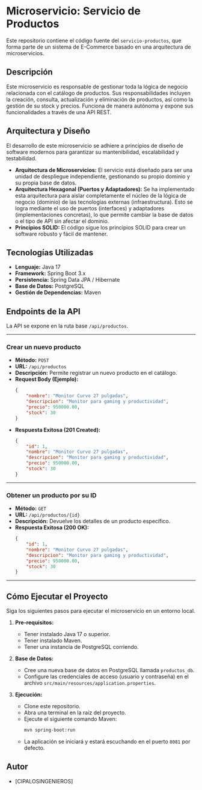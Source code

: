 # Microservicio: Servicio de Productos

Este repositorio contiene el código fuente del `servicio-productos`, que forma parte de un sistema de E-Commerce basado en una arquitectura de microservicios.

## Descripción

Este microservicio es responsable de gestionar toda la lógica de negocio relacionada con el catálogo de productos. Sus responsabilidades incluyen la creación, consulta, actualización y eliminación de productos, así como la gestión de su stock y precios. Funciona de manera autónoma y expone sus funcionalidades a través de una API REST.

## Arquitectura y Diseño

El desarrollo de este microservicio se adhiere a principios de diseño de software modernos para garantizar su mantenibilidad, escalabilidad y testabilidad.

-   **Arquitectura de Microservicios:** El servicio está diseñado para ser una unidad de despliegue independiente, gestionando su propio dominio y su propia base de datos.
-   **Arquitectura Hexagonal (Puertos y Adaptadores):** Se ha implementado esta arquitectura para aislar completamente el núcleo de la lógica de negocio (dominio) de las tecnologías externas (infraestructura). Esto se logra mediante el uso de puertos (interfaces) y adaptadores (implementaciones concretas), lo que permite cambiar la base de datos o el tipo de API sin afectar el dominio.
-   **Principios SOLID:** El código sigue los principios SOLID para crear un software robusto y fácil de mantener.

## Tecnologías Utilizadas

-   **Lenguaje:** Java 17
-   **Framework:** Spring Boot 3.x
-   **Persistencia:** Spring Data JPA / Hibernate
-   **Base de Datos:** PostgreSQL
-   **Gestión de Dependencias:** Maven

## Endpoints de la API

La API se expone en la ruta base `/api/productos`.

---

### Crear un nuevo producto

-   **Método:** `POST`
-   **URL:** `/api/productos`
-   **Descripción:** Permite registrar un nuevo producto en el catálogo.
-   **Request Body (Ejemplo):**
    ```json
    {
        "nombre": "Monitor Curvo 27 pulgadas",
        "descripcion": "Monitor para gaming y productividad",
        "precio": 950000.00,
        "stock": 30
    }
    ```
-   **Respuesta Exitosa (201 Created):**
    ```json
    {
        "id": 1,
        "nombre": "Monitor Curvo 27 pulgadas",
        "descripcion": "Monitor para gaming y productividad",
        "precio": 950000.00,
        "stock": 30
    }
    ```

---

### Obtener un producto por su ID

-   **Método:** `GET`
-   **URL:** `/api/productos/{id}`
-   **Descripción:** Devuelve los detalles de un producto específico.
-   **Respuesta Exitosa (200 OK):**
    ```json
    {
        "id": 1,
        "nombre": "Monitor Curvo 27 pulgadas",
        "descripcion": "Monitor para gaming y productividad",
        "precio": 950000.00,
        "stock": 30
    }
    ```

---

## Cómo Ejecutar el Proyecto

Siga los siguientes pasos para ejecutar el microservicio en un entorno local.

1.  **Pre-requisitos:**
    * Tener instalado Java 17 o superior.
    * Tener instalado Maven.
    * Tener una instancia de PostgreSQL corriendo.

2.  **Base de Datos:**
    * Cree una nueva base de datos en PostgreSQL llamada `productos_db`.
    * Configure las credenciales de acceso (usuario y contraseña) en el archivo `src/main/resources/application.properties`.

3.  **Ejecución:**
    * Clone este repositorio.
    * Abra una terminal en la raíz del proyecto.
    * Ejecute el siguiente comando Maven:
        ```bash
        mvn spring-boot:run
        ```
    * La aplicación se iniciará y estará escuchando en el puerto `8081` por defecto.

## Autor

-   [CIPALOSINGENIEROS]
